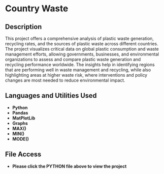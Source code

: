 <h1>Country Waste</h1>


<h2>Description</h2>
This project offers a comprehensive analysis of plastic waste generation, recycling rates, and the sources of plastic waste across different countries. The project visualizes critical data on global plastic consumption and waste management efforts, allowing governments, businesses, and environmental organizations to assess and compare plastic waste generation and recycling performance worldwide. The insights help in identifying regions that are performing well in waste management and recycling, while also highlighting areas at higher waste risk, where interventions and policy changes are most needed to reduce environmental impact. 
<br />


<h2>Languages and Utilities Used</h2>

- <b>Python</b> 
- <b>Pandas</b>
- <b>MatPlotLib</b>
- <b>Graphs</b>
- <b>MAX()</b>
- <b>MIN()</b>
- <b>MODE()</b>

<h2>File Access</h2>

- <b>Please click the PYTHON file above to view the project</b>
